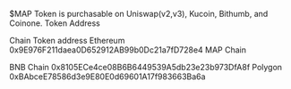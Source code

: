 $MAP Token is purchasable on Uniswap(v2,v3), Kucoin, Bithumb, and Coinone.
Token Address

Chain
Token address
Ethereum
0x9E976F211daea0D652912AB99b0Dc21a7fD728e4
MAP Chain


BNB Chain
0x8105ECe4ce08B6B6449539A5db23e23b973DfA8f
Polygon
0xBAbceE78586d3e9E80E0d69601A17f983663Ba6a


